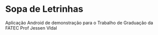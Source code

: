 # Sopa de Letrinhas

Aplicação Android de demonstração para o Trabalho de Graduação da FATEC Prof Jessen VIdal